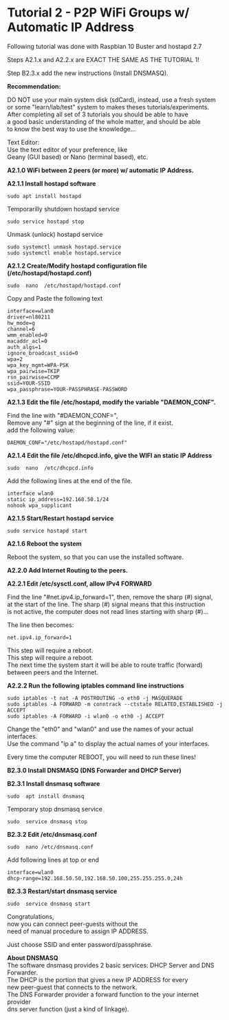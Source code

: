 # Tutorial 2 - P2P WiFi Groups w/ Automatic IP Address  
  
Following tutorial was done with Raspbian 10 Buster and hostapd 2.7  
  
Steps A2.1.x and A2.2.x are EXACT THE SAME AS THE TUTORIAL 1!  
  
Step B2.3.x add the new instructions (Install DNSMASQ).  
  
  
**Recommendation:**  
  
DO NOT use your main system disk (sdCard), instead, use a fresh system  
or some "learn/lab/test" system to makes theses tutorials/experiments.  
After completing all set of 3 tutorials you should be able to have  
a good basic understanding of the whole matter, and should be able  
to know the best way to use the knowledge...  
  
Text Editor:  
Use the text editor of your preference, like  
Geany (GUI based) or Nano (terminal based), etc.  
  
  
  
**A2.1.0 WiFi between 2 peers (or more) w/ automatic IP Address.**  
  
  
**A2.1.1 Install hostapd software**  
  
	sudo apt install hostapd  
  
Temporarilly shutdown hostapd service  
  
	sudo service hostapd stop  
  
Unmask (unlock) hostapd service  
  
	sudo systemctl unmask hostapd.service  
	sudo systemctl enable hostapd.service  
  
  
**A2.1.2 Create/Modify hostapd configuration file (/etc/hostapd/hostapd.conf)**  
  
	sudo  nano  /etc/hostapd/hostapd.conf  
  
Copy and Paste the following text  
  
```
interface=wlan0  
driver=nl80211  
hw_mode=g  
channel=6  
wmm_enabled=0  
macaddr_acl=0  
auth_algs=1  
ignore_broadcast_ssid=0  
wpa=2  
wpa_key_mgmt=WPA-PSK  
wpa_pairwise=TKIP  
rsn_pairwise=CCMP  
ssid=YOUR-SSID  
wpa_passphrase=YOUR-PASSPHRASE-PASSWORD  
```
  
  
  
**A2.1.3 Edit the file /etc/hostapd, modify the variable "DAEMON_CONF".**  
  
Find the line with "#DAEMON_CONF=",   
Remove any "#" sign at the beginning of the line, if it exist.  
add the following value:  
  
```
DAEMON_CONF="/etc/hostapd/hostapd.conf"  
```
  
  
  
**A2.1.4 Edit the file /etc/dhcpcd.info, give the WIFI an static IP Address**  
  
  
	sudo  nano  /etc/dhcpcd.info  
  
Add the following lines at the end of the file.  
  
```
interface wlan0  
static ip_address=192.168.50.1/24  
nohook wpa_supplicant  
```
  
  
  
**A2.1.5 Start/Restart hostapd service**  
  
  
	sudo service hostapd start  
  
  
  
**A2.1.6 Reboot the system**  
  
  
Reboot the system, so that you can use the installed software.   
  
  
  

**A2.2.0 Add Internet Routing to the peers.**  

  
  
**A2.2.1 Edit /etc/sysctl.conf, allow IPv4 FORWARD**  
  
  
Find the line "#net.ipv4.ip_forward=1", then, remove the sharp (#) signal,  
at the start of the line. The sharp (#) signal means that this instruction  
is not active, the computer does not read lines starting with sharp (#)...  
  
The line then becomes:  
  
	net.ipv4.ip_forward=1  
  
This step will require a reboot.  
This step will require a reboot.  
The next time the system start it will be able to route traffic (forward)  
between peers and the Internet.  
  
  
  
**A2.2.2 Run the following iptables command line instructions**  
  
  
	sudo iptables -t nat -A POSTROUTING -o eth0 -j MASQUERADE  
	sudo iptables -A FORWARD -m conntrack --ctstate RELATED,ESTABLISHED -j ACCEPT  
	sudo iptables -A FORWARD -i wlan0 -o eth0 -j ACCEPT  
	  
Change the "eth0" and "wlan0" and use the names of your actual interfaces.  
Use the command "ip a" to display the actual names of your interfaces.  
  
Every time the computer REBOOT, you will need to run these lines!  
  
  
  

**B2.3.0 Install DNSMASQ (DNS Forwarder and DHCP Server)**  

  
  
**B2.3.1 Install dnsmasq software**  
  
  
	sudo  apt install dnsmasq  
  
Temporary stop dnsmasq service  
  
	sudo  service dnsmasq stop  
  
	  
  
**B2.3.2 Edit /etc/dnsmasq.conf**  
  
  
	sudo  nano /etc/dnsmasq.conf  
  
  
Add following lines at top or end  
  
  
```
interface=wlan0  
dhcp-range=192.168.50.50,192.168.50.100,255.255.255.0,24h	  
```
  
  
  
**B2.3.3 Restart/start dnsmasq service**  
  
  
	sudo  service dnsmasq start  
  
  
  
Congratulations,  
now you can connect peer-guests without the  
need of manual procedure to assign IP ADDRESS.  
  
Just choose SSID and enter password/passphrase.  
  
  
**About DNSMASQ**  
The software dnsmasq provides 2 basic services: DHCP Server and DNS Forwarder.  
The DHCP is the portion that gives a new IP ADDRESS for every  
new peer-guest that connects to the network.  
The DNS Forwarder provider a forward function to the your internet provider  
dns server function (just a kind of linkage).  
  
